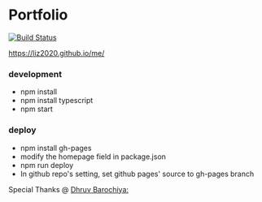 # Portfolio
[![Build Status](https://travis-ci.org/dbarochiya/me.svg?branch=master)](https://travis-ci.org/dbarochiya/me)

https://liz2020.github.io/me/

### development
- npm install
- npm install typescript
- npm start
### deploy
- npm install gh-pages
- modify the homepage field in package.json
- npm run deploy
- In github repo's setting, set github pages' source to gh-pages branch


Special Thanks @
[Dhruv Barochiya:](https://medium.freecodecamp.org/portfolio-app-using-react-618814e35843)